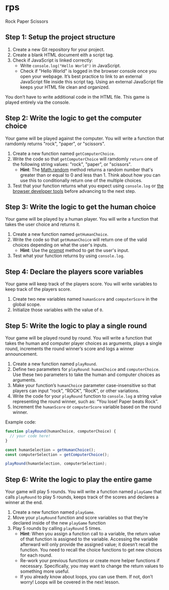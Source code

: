 # rps
Rock Paper Scissors

## Step 1: Setup the project structure
1. Create a new Git repository for your project.
2. Create a blank HTML document eith a script tag.
3. Check if JavaScript is linked correctly:  
   - Write `console.log("Hello World")` in JavaScript.
   - Check if "Hello World" is logged in the browser console once you open your webpage.
It’s best practice to link to an external JavaScript file inside this script tag. Using an external JavaScript file keeps your HTML file clean and organized.

You don’t have to write additional code in the HTML file. This game is played entirely via the console.

## Step 2: Write the logic to get the computer choice
Your game will be played against the computer. You will write a function that ramdomly returns "rock", "paper", or "scissors".

1. Create a new function named `getComputerChoice`.
2. Write the code so that `getComputerChoice` will ramdomly `return` one of the following string values: "rock", "paper", or "scissors".
   - **Hint**: The [Math.random](https://developer.mozilla.org/en-US/docs/Web/JavaScript/Reference/Global_Objects/Math/random) method returns a random number that's greater than or equal to 0 and less than 1. Think about how you can use this to conditionally return one of the multiple choices.
3. Test that your function returns what you expect using `console.log` or [the browser developer tools](https://www.theodinproject.com/lessons/foundations-javascript-developer-tools) before advancing to the next step.

## Step 3: Write the logic to get the human choice
Your game will be played by a human player. You will write a function that takes the user choice and returns it.

1. Create a new function named `getHumanChoice`.
2. Write the code so that `getHumanChoice` will return one of the valid choices depending on what the user's inputs.
   - **Hint**: Use the [prompt](https://developer.mozilla.org/en-US/docs/Web/API/Window/prompt) method to get the user's input.
3. Test what your function returns by using `console.log`.

## Step 4: Declare the players score variables
Your game will keep track of the players score. You will write variables to keep track of the players score.

1. Create two new variables named `humanScore` and `computerScore` in the global scope.
2. Initialize those variables with the value of `0`.

## Step 5: Write the logic to play a single round
Your game will be played round by round. You will write a function that takes the human and computer player choices as arguments, plays a single round, increments the round winner’s score and logs a winner announcement.

1. Create a new function named `playRound`.
2. Define two parameters for `playRound`: `humanChoice` and `computerChoice`. Use these two parameters to take the human and computer choices as arguments.
3. Make your function’s `humanChoice` parameter case-insensitive so that players can input “rock”, “ROCK”, “RocK”, or other variations.
4. Write the code for your `playRound` function to `console.log` a string value representing the round winner, such as: “You lose! Paper beats Rock”.
5. Increment the `humanScore` or `computerScore` variable based on the round winner.

Example code:

```js
function playRound(humanChoice, computerChoice) {
  // your code here!
}

const humanSelection = getHumanChoice();
const computerSelection = getComputerChoice();

playRound(humanSelection, computerSelection);
```
## Step 6: Write the logic to play the entire game
Your game will play 5 rounds. You will write a function named `playGame` that calls `playRound` to play 5 rounds, keeps track of the scores and declares a winner at the end.
1. Create a new function named `playGame`.
2. Move your `playRound` function and score variables so that they’re declared inside of the new `playGame` function
3. Play 5 rounds by calling `playRound` 5 times.
   - **Hint**: When you assign a function call to a variable, the return value of that function is assigned to the variable. Accessing the variable afterward will only provide the assigned value; it doesn’t recall the function. You need to recall the choice functions to get new choices for each round.
   - Re-work your previous functions or create more helper functions if necessary. Specifically, you may want to change the return values to something more useful.
   - If you already know about loops, you can use them. If not, don’t worry! Loops will be covered in the next lesson.

